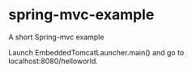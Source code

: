 spring-mvc-example
==================

A short Spring-mvc example

Launch EmbeddedTomcatLauncher.main() and go to localhost:8080/helloworld.